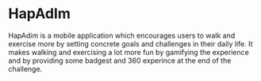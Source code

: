 # HapAdIm
HapAdim is a mobile application which encourages users to walk and exercise more by setting concrete goals and challenges in 
their daily life. It makes walking and exercising a lot more fun by gamifying the experience and by providing some badgest and 360 experince at the end of the challenge.
